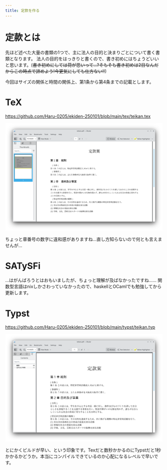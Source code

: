 ```yaml
---
title: 定款を作る
---
```


# 定款とは

先ほど述べた大量の書類の1つで、主に法人の目的と決まりごとについて書く書類となります。
法人の目的をはっきりと書くので、書き初めにはちょうどいいと思います。(~~書き初めにしては荷が思いって...?そもそも書き初めは2日なんだからこの時点で諦めよう!今更気にしても仕方ない!!~~)

今回はサイズの関係と時間の関係上、第1条から第4条までの記載とします。

# TeX

https://github.com/Haru-0205/ekiden-250101/blob/main/tex/teikan.tex

![teikan-tex](/images/ekiden-250101/teikan-tex.png)

ちょっと章番号の数字に違和感がありますね...直し方知らないので何とも言えませんが...

# SATySFi

...はがんばろうとはおもいましたが、ちょっと理解が及ばなかったですね......
関数型言語はnixしかさわっていなかったので、haskellとOCamlでも勉強してから更新します。

# Typst

https://github.com/Haru-0205/ekiden-250101/blob/main/typst/teikan.typ

![teikan-typst](/images/ekiden-250101/teikan-typst.png)

とにかくビルドが早い、という印象です。Texだと数秒かかるのにTypstだと1秒かかるかどうか。本当にコンパイルできているのか心配になるレベルで早いです。

